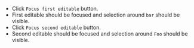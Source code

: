 * Click `Focus first editable` button.
* First editable should be focused and selection around `bar` should be visible.
* Click `Focus second editable` button.
* Second editable should be focused and selection around `Foo` should be visible.
